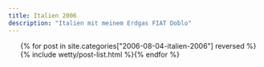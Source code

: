 ```yaml
---
title: Italien 2006
description: "Italien mit meinem Erdgas FIAT Doblo"
---
```

<ul class="post-list">{% for post in site.categories["2006-08-04-italien-2006"] reversed %}{% include wetty/post-list.html %}{% endfor %}</ul>